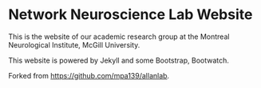# Network Neuroscience Lab Website

This is the website of our academic research group at the Montreal Neurological Institute, McGill University.

This website is powered by Jekyll and some Bootstrap, Bootwatch. 

Forked from https://github.com/mpa139/allanlab.
